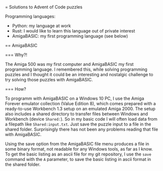 = Solutions to Advent of Code puzzles

Programming languages:

- Python: my language at work
- Rust: I would like to learn this language out of private interest
- AmigaBASIC: my first programming language (see below)


== AmigaBASIC

=== Why?!

The Amiga 500 was my first computer and AmigaBASIC my first programming language.
I remembered this, while solving programming puzzles and I thought it could be an interesting and nostalgic challenge to try solving those puzzles with AmigaBASIC.

=== How?

To programm with AmigaBASIC on a Windows 10 PC, I use the Amiga Forever emulator collection (Value Edition 8), which comes prepared with a ready-to-use Workbench 1.3 setup on an emulated Amiga 2000. The setup also includes a shared directory to transfer files between Windows and Workbench (device ``Shared:``). So in my basic code I will often load data from a filepath like ``Shared:input.txt``. Just save the puzzle input to a file in the shared folder. Surprisingly there has not been any problems reading that file with AmigaBASIC.

Using the save option from the AmigaBASIC file menu produces a file in some binary format, not readable for any Windows tools, as far as I know.
To get the basic listing as an ascii file for my git repository, I use the ``save`` command with the ``A`` parameter, to save the basic listing in ascii format in the shared folder.
